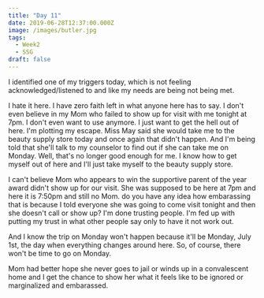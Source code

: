 ```yaml
---
title: "Day 11"
date: 2019-06-28T12:37:00.000Z
image: /images/butler.jpg
tags:
  - Week2
  - SSG
draft: false
---
```

I identified one of my triggers today, which is not feeling acknowledged/listened to and like my needs are being not being met.

I hate it here. I have zero faith left in what anyone here has to say.  I don't even believe in my Mom who failed to show up for visit with me tonight at 7pm.  I don't even want to use anymore.  I just want to get the hell out of here.  I'm plotting my escape.  Miss May said she would take me to the beauty supply store today and once again that didn't happen. And I'm being told that she'll talk to my counselor to find out if she can take me on Monday.  Well, that's no longer good enough for me.  I know how to get myself out of here and I'll just take myself to the beauty supply store.

I can't believe Mom who appears to win the supportive parent of the year award didn't show up for our visit.  She was supposed to be here at 7pm and here it is 7:50pm and still no Mom.  do you have any idea how embarassing that is because I told everyone she was going to come visit tonight and then she doesn't call or show up?  I'm done trusting people.  I'm fed up with putting my trust in what other people say only to have it not work out.

And I know the trip on Monday won't happen because it'll be Monday, July 1st, the day when everything changes around here.  So, of course, there won't be time to go on Monday.

Mom had better hope she never goes to jail or winds up in a convalescent home and I get the chance to show her what it feels like to be ignored or marginalized and embarassed.
